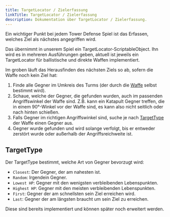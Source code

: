 ```yaml
---
title: TargetLocator / Zielerfassung
linkTitle: TargetLocator / Zielerfassung
description: Dokumentation über TargetLocator / Zielerfassung.
---
```


Ein wichtiger Punkt bei jedem Tower Defense Spiel ist das Erfassen, welches Ziel als nächstes angegriffen wird.

Das übernimmt in unserem Spiel ein TargetLocator-ScriptableObject.
Ihn wird es in mehreren Ausführungen geben, aktuell ist jeweils ein TargetLocator für ballistische und direkte Waffen implementiert.

Im groben läuft das Herausfinden des nächsten Ziels so ab, sofern die Waffe noch kein Ziel hat:

1. Finde alle Gegner im Umkreis des Turms (der durch die [Waffe](../) selbst bestimmt wird).
2. Schaue, welche der Gegner, die gefunden wurden, auch im passenden Angriffswinkel der Waffe sind.
  Z.B. kann ein Katapult Gegner treffen, die in einem 90°-Winkel vor der Waffe sind, es kann also nicht seitlich oder nach hinten schießen.
  3. Falls Gegner im richtigen Angriffswinkel sind, suche je nach [TargetType](#TargetType) der Waffe einen Gegner aus.
4. Gegner wurde gefunden und wird solange verfolgt, bis er entweder zerstört wurde oder außerhalb der Angriffsreichweite ist.

## TargetType

Der TargetType bestimmt, welche Art von Gegner bevorzugt wird:

* `Closest`: Der Gegner, der am nahesten ist.
* `Random`: Irgendein Gegner.
* `Lowest HP`: Gegner mit den wenigsten verbleibenden Lebenspunkten.
* `Highest HP`: Gegner mit den meisten verbleibenden Lebenspunkten.
* `First`: Gegner der am schnellsten sein Ziel erreichen wird.
* `Last`: Gegner der am längsten braucht um sein Ziel zu erreichen.

Diese sind bereits implementiert und können später noch erweitert werden.